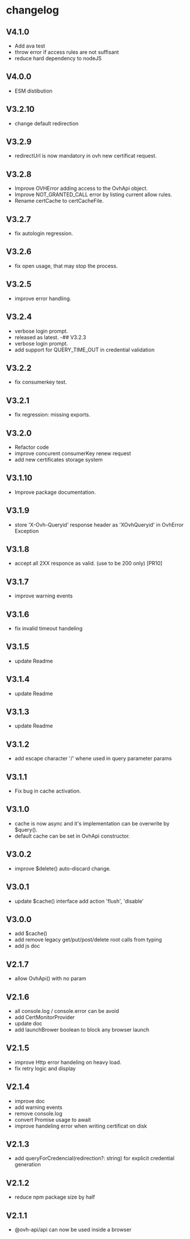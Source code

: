 # changelog

## V4.1.0

- Add ava test
- throw error if access rules are not suffisant
- reduce hard dependency to nodeJS

## V4.0.0

- ESM distibution

## V3.2.10

- change default redirection

## V3.2.9

- redirectUrl is now mandatory in ovh new certificat request.

## V3.2.8

- Improve OVHError adding access to the OvhApi object.
- Improve NOT_GRANTED_CALL error by listing current allow rules.
- Rename certCache to certCacheFile.

## V3.2.7

- fix autologin regression.

## V3.2.6

- fix open usage, that may stop the process.

## V3.2.5

- improve error handling.

## V3.2.4

- verbose login prompt.
- released as latest.
  -## V3.2.3
- verbose login prompt.
- add support for QUERY_TIME_OUT in credential validation

## V3.2.2

- fix consumerkey test.

## V3.2.1

- fix regression: missing exports.

## V3.2.0

- Refactor code
- improve concurent consumerKey renew request
- add new certificates storage system

## V3.1.10

- Improve package documentation.

## V3.1.9

- store 'X-Ovh-Queryid' response header as 'XOvhQueryid' in OvhError Exception

## V3.1.8

- accept all 2XX responce as valid. (use to be 200 only) [PR10]

## V3.1.7

- improve warning events

## V3.1.6

- fix invalid timeout handeling

## V3.1.5

- update Readme

## V3.1.4

- update Readme

## V3.1.3

- update Readme

## V3.1.2

- add escape character '/' whene used in query parameter params

## V3.1.1

- Fix bug in cache activation.

## V3.1.0

- cache is now async and it's implementation can be overwrite by $query().
- default cache can be set in OvhApi constructor.

## V3.0.2

- improve $delete() auto-discard change.

## V3.0.1

- update $cache() interface add action 'flush', 'disable'

## V3.0.0

- add $cache()
- add remove legacy get/put/post/delete root calls from typing
- add js doc

## V2.1.7

- allow OvhApi() with no param

## V2.1.6

- all console.log / console.error can be avoid
- add CertMonitorProvider
- update doc
- add launchBrower boolean to block any browser launch

## V2.1.5

- improve Http error handeling on heavy load.
- fix retry logic and display

## V2.1.4

- improve doc
- add warning events
- remove console.log
- convert Promise usage to await
- improve handeling error when writing certificat on disk

## V2.1.3

- add queryForCredencial(redirection?: string) for explicit credential generation

## V2.1.2

- reduce npm package size by half

## V2.1.1

- @ovh-api/api can now be used inside a browser

